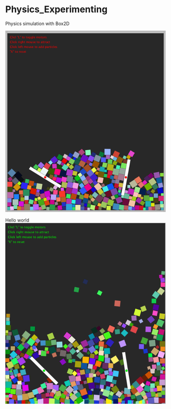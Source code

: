 # Physics_Experimenting
Physics simulation with Box2D

![pic](/src/pic.png)

Hello world
![pic](/src/pic2.png)
